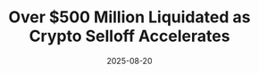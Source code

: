 ﻿---
title: Over $500 Million Liquidated as Crypto Selloff Accelerates
date: '2025-08-20'
category: Markets
summary: ''
slug: over 500 million liquidated as crypto selloff accelerates
source_urls:
- https://unchainedcrypto.com/over-500-million-liquidated-as-crypto-selloff-accelerates/
seo:
  title: Over $500 Million Liquidated as Crypto Selloff Accelerates | Hash n Hedge
  description: ''
  keywords:
  - news
  - markets
  - brief
---


